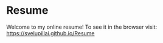 # Resume

Welcome to my online resume!
To see it in the browser visit: https://svelupillai.github.io/Resume